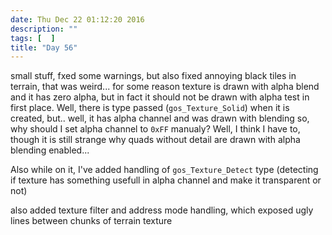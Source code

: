 ```yaml
---
date: Thu Dec 22 01:12:20 2016
description: ""
tags: [  ]
title: "Day 56"
---
```

small stuff, fxed some warnings, but also fixed annoying black tiles in terrain, that was weird... for some reason texture is drawn with alpha blend and it has zero alpha, but in fact it should not be drawn with alpha test in first place. Well, there is type passed (`gos_Texture_Solid`) when it is created, but.. well, it has alpha channel and was drawn with blending so, why should I set alpha channel to `0xFF` manualy? Well, I think I have to, though it is still strange why quads without detail are drawn with alpha blending enabled...

Also while on it, I've added handling of `gos_Texture_Detect` type (detecting if texture has something usefull in alpha channel and make it transparent or not)

also added texture filter and address mode handling, which exposed ugly lines between chunks of terrain texture

